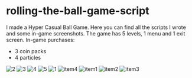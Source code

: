 # rolling-the-ball-game-script

I made a Hyper Casual Ball Game. Here you can find all the scripts I wrote and some in-game screenshots.
The game has 5 levels, 1 menu and 1 exit screen.
In-game purchases:
- 3 coin packs
- 4 particles

![2](https://user-images.githubusercontent.com/126782676/228556178-ee09d01d-8476-4ab6-9df3-2170087f390c.jpg)
![3](https://user-images.githubusercontent.com/126782676/228556184-5b1c0c20-66f3-4d4f-98d7-ad9544ee9bb0.jpg)
![4](https://user-images.githubusercontent.com/126782676/228556187-01e2300f-3408-44dc-a718-c7374f892ebb.jpg)
![5](https://user-images.githubusercontent.com/126782676/228556191-449fc191-8392-491b-ae28-68efbb2ef915.jpg)
![1](https://user-images.githubusercontent.com/126782676/228556197-51a2e7a5-a742-4a90-84df-3cc84aa99447.jpg)
![item4](https://user-images.githubusercontent.com/126782676/228556211-234cd5a7-eced-4d93-9fcf-6d0235440cea.jpg)
![item1](https://user-images.githubusercontent.com/126782676/228556218-ac0ff936-c5fe-4fe9-adf7-a80f9b8b91f4.jpg)
![item2](https://user-images.githubusercontent.com/126782676/228556220-db21eff5-2927-4c8a-aee0-e7c106d8c73d.jpg)
![item3](https://user-images.githubusercontent.com/126782676/228556224-b09fdfd8-4a94-4bbd-a9b3-6ce4c41c22bb.jpg)
